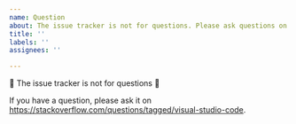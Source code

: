 ```yaml
---
name: Question
about: The issue tracker is not for questions. Please ask questions on https://stackoverflow.com/questions/tagged/visual-studio-code.
title: ''
labels: ''
assignees: ''

---
```


🚨 The issue tracker is not for questions 🚨

If you have a question, please ask it on https://stackoverflow.com/questions/tagged/visual-studio-code.
